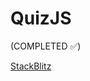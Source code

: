 # QuizJS
(COMPLETED ✅)

[StackBlitz](https://stackblitz.com/edit/web-platform-cfmj3u?file=index.html)

